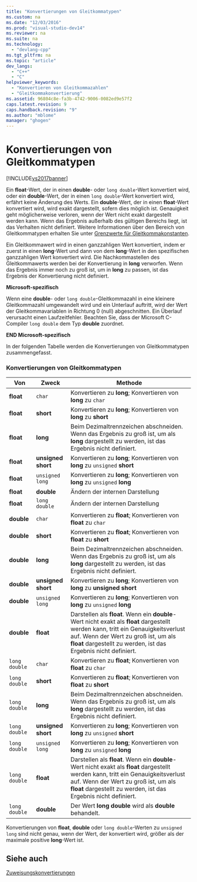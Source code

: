 ```yaml
---
title: "Konvertierungen von Gleitkommatypen"
ms.custom: na
ms.date: "12/03/2016"
ms.prod: "visual-studio-dev14"
ms.reviewer: na
ms.suite: na
ms.technology: 
  - "devlang-cpp"
ms.tgt_pltfrm: na
ms.topic: "article"
dev_langs: 
  - "C++"
  - "C"
helpviewer_keywords: 
  - "Konvertieren von Gleitkommazahlen"
  - "Gleitkommakonvertierung"
ms.assetid: 96804c8e-fa3b-4742-9006-0082ed9e57f2
caps.latest.revision: 9
caps.handback.revision: "9"
ms.author: "mblome"
manager: "ghogen"
---
```

# Konvertierungen von Gleitkommatypen
[!INCLUDE[vs2017banner](../assembler/inline/includes/vs2017banner.md)]

Ein **float**\-Wert, der in einen **double**\- oder `long double`\-Wert konvertiert wird, oder ein **double**\-Wert, der in einen `long double`\-Wert konvertiert wird, erfährt keine Änderung des Werts.  Ein **double**\-Wert, der in einen **float**\-Wert konvertiert wird, wird exakt dargestellt, sofern dies möglich ist.  Genauigkeit geht möglicherweise verloren, wenn der Wert nicht exakt dargestellt werden kann.  Wenn das Ergebnis außerhalb des gültigen Bereichs liegt, ist das Verhalten nicht definiert.  Weitere Informationen über den Bereich von Gleitkommatypen erhalten Sie unter [Grenzwerte für Gleitkommakonstanten](../c-language/limits-on-floating-point-constants.md).  
  
 Ein Gleitkommawert wird in einen ganzzahligen Wert konvertiert, indem er zuerst in einen **long**\-Wert und dann von dem **long**\-Wert in den spezifischen ganzzahligen Wert konvertiert wird.  Die Nachkommastellen des Gleitkommawerts werden bei der Konvertierung in **long** verworfen.  Wenn das Ergebnis immer noch zu groß ist, um in **long** zu passen, ist das Ergebnis der Konvertierung nicht definiert.  
  
 **Microsoft\-spezifisch**  
  
 Wenn eine **double**\- oder `long double`\-Gleitkommazahl in eine kleinere Gleitkommazahl umgewandelt wird und ein Unterlauf auftritt, wird der Wert der Gleitkommavariablen in Richtung 0 \(null\) abgeschnitten.  Ein Überlauf verursacht einen Laufzeitfehler.  Beachten Sie, dass der Microsoft C\-Compiler `long double` dem Typ **double** zuordnet.  
  
 **END Microsoft\-spezifisch**  
  
 In der folgenden Tabelle werden die Konvertierungen von Gleitkommatypen zusammengefasst.  
  
### Konvertierungen von Gleitkommatypen  
  
|Von|Zweck|Methode|  
|---------|-----------|-------------|  
|**float**|`char`|Konvertieren zu **long**; Konvertieren von **long** zu `char`|  
|**float**|**short**|Konvertieren zu **long**; Konvertieren von **long** zu **short**|  
|**float**|**long**|Beim Dezimaltrennzeichen abschneiden.  Wenn das Ergebnis zu groß ist, um als **long** dargestellt zu werden, ist das Ergebnis nicht definiert.|  
|**float**|**unsigned short**|Konvertieren zu **long**; Konvertieren von **long** zu `unsigned` **short**|  
|**float**|`unsigned long`|Konvertieren zu **long**; Konvertieren von **long** zu `unsigned` **long**|  
|**float**|**double**|Ändern der internen Darstellung|  
|**float**|`long double`|Ändern der internen Darstellung|  
|**double**|`char`|Konvertieren zu **float**; Konvertieren von **float** zu `char`|  
|**double**|**short**|Konvertieren zu **float**; Konvertieren von **float** zu **short**|  
|**double**|**long**|Beim Dezimaltrennzeichen abschneiden.  Wenn das Ergebnis zu groß ist, um als **long** dargestellt zu werden, ist das Ergebnis nicht definiert.|  
|**double**|**unsigned short**|Konvertieren zu **long**; Konvertieren von **long** zu **unsigned short**|  
|**double**|`unsigned long`|Konvertieren zu **long**; Konvertieren von **long** zu `unsigned` **long**|  
|**double**|**float**|Darstellen als **float**.  Wenn ein **double**\-Wert nicht exakt als **float** dargestellt werden kann, tritt ein Genauigkeitsverlust auf.  Wenn der Wert zu groß ist, um als **float** dargestellt zu werden, ist das Ergebnis nicht definiert.|  
|`long double`|`char`|Konvertieren zu **float**; Konvertieren von **float** zu `char`|  
|`long double`|**short**|Konvertieren zu **float**; Konvertieren von **float** zu **short**|  
|`long double`|**long**|Beim Dezimaltrennzeichen abschneiden.  Wenn das Ergebnis zu groß ist, um als **long** dargestellt zu werden, ist das Ergebnis nicht definiert.|  
|`long double`|**unsigned short**|Konvertieren zu **long**; Konvertieren von **long** zu `unsigned` **short**|  
|`long double`|`unsigned long`|Konvertieren zu **long**; Konvertieren von **long** zu `unsigned` **long**|  
|`long double`|**float**|Darstellen als **float**.  Wenn ein **double**\-Wert nicht exakt als **float** dargestellt werden kann, tritt ein Genauigkeitsverlust auf.  Wenn der Wert zu groß ist, um als **float** dargestellt zu werden, ist das Ergebnis nicht definiert.|  
|`long double`|**double**|Der Wert **long double** wird als **double** behandelt.|  
  
 Konvertierungen von **float**, **double** oder `long double`\-Werten zu `unsigned long` sind nicht genau, wenn der Wert, der konvertiert wird, größer als der maximale positive **long**\-Wert ist.  
  
## Siehe auch  
 [Zuweisungskonvertierungen](../c-language/assignment-conversions.md)